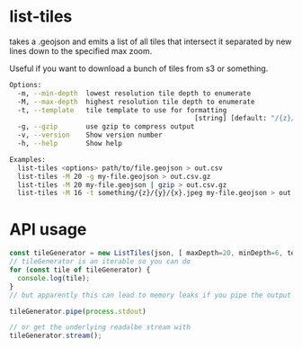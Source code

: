 list-tiles
===

takes a .geojson and emits a list of all tiles that intersect it separated by new
lines down to the specified max zoom.

Useful if you want to download a bunch of tiles from s3 or something.

```bash
Options:
  -m, --min-depth  lowest resolution tile depth to enumerate           [number]
  -M, --max-depth  highest resolution tile depth to enumerate          [number]
  -t, --template   tile template to use for formatting
                                              [string] [default: "/{z}/{x}/{y}"]
  -g, --gzip       use gzip to compress output                         [boolean]
  -v, --version    Show version number                                 [boolean]
  -h, --help       Show help                                           [boolean]

Examples:
  list-tiles <options> path/to/file.geojson > out.csv
  list-tiles -M 20 -g my-file.geojson > out.csv.gz
  list-tiles -M 20 my-file.geojson | gzip > out.csv.gz
  list-tiles -M 16 -t something/{z}/{y}/{x}.jpeg my-file.geojson > out.csv
```

API usage
===

```js
const tileGenerator = new ListTiles(json, [ maxDepth=20, minDepth=6, template='/{z}/{x}/{y}']);
// tileGenerator is an iterable so you can do
for (const tile of tileGenerator) {
  console.log(tile);
}
// but apparently this can lead to memory leaks if you pipe the output to the wrong things so you might want to do what we do in bin.js

tileGenerator.pipe(process.stdout)

// or get the underlying readalbe stream with
tileGenerator.stream();
```
